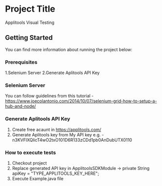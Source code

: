 # Project Title

Applitools Visual Testing

## Getting Started

You can find more information about running the project below:

### Prerequisites

1.Selenium Server 
2.Generate Aplitools API Key

### Selenium Server 

You can follow guidelines from this tutorial - https://www.joecolantonio.com/2014/10/07/selenium-grid-how-to-setup-a-hub-and-node/


### Generate Aplitools API Key

1. Create free acaunt in https://applitools.com/
2. Generate Aplitools key from My API key e.g. - n3KVFlXQlicT4wO2txO101D6R133zCDd1pb0AnDubUTX0110

### How to execute tests
1. Checkout project 
2. Replace generated API key in  ApplitoolsSDKModule  -> private String apiKey = "TYPE_APPLITOOLS_KEY_HERE";
3. Execute Example.java file 
